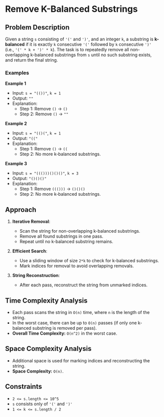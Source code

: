 # Remove K-Balanced Substrings

## Problem Description

Given a string `s` consisting of `'('` and `')'`, and an integer `k`, a substring is **k-balanced** if it is exactly `k` consecutive `'('` followed by `k` consecutive `')'` (i.e., `'(' * k + ')' * k`). The task is to repeatedly remove all non-overlapping k-balanced substrings from `s` until no such substring exists, and return the final string.

### Examples

**Example 1**

- Input: `s = "(())"`, `k = 1`
- Output: `""`
- Explanation:
    - Step 1: Remove `()` → `()`
    - Step 2: Remove `()` → `""`

**Example 2**

- Input: `s = "(()("`, `k = 1`
- Output: `"(("`
- Explanation:
    - Step 1: Remove `()` → `((`
    - Step 2: No more k-balanced substrings.

**Example 3**

- Input: `s = "((()))()()()"`, `k = 3`
- Output: `"()()()"`
- Explanation:
    - Step 1: Remove `((()))` → `()()()`
    - Step 2: No more k-balanced substrings.

## Approach

1. **Iterative Removal**: 
     - Scan the string for non-overlapping k-balanced substrings.
     - Remove all found substrings in one pass.
     - Repeat until no k-balanced substring remains.

2. **Efficient Search**:
     - Use a sliding window of size `2*k` to check for k-balanced substrings.
     - Mark indices for removal to avoid overlapping removals.

3. **String Reconstruction**:
     - After each pass, reconstruct the string from unmarked indices.

## Time Complexity Analysis

- Each pass scans the string in `O(n)` time, where `n` is the length of the string.
- In the worst case, there can be up to `O(n)` passes (if only one k-balanced substring is removed per pass).
- **Overall Time Complexity:** `O(n^2)` in the worst case.

## Space Complexity Analysis

- Additional space is used for marking indices and reconstructing the string.
- **Space Complexity:** `O(n)`.

## Constraints

- `2 <= s.length <= 10^5`
- `s` consists only of `'('` and `')'`
- `1 <= k <= s.length / 2`
